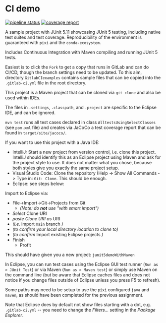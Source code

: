 # CI demo

[![pipeline status](https://gitlab.com/helmut.neukirchen/cidemo2022/badges/main/pipeline.svg)](https://gitlab.com/helmut.neukirchen/cidemo2022/-/commits/main)
[![coverage report](https://gitlab.com/helmut.neukirchen/cidemo2022/badges/main/coverage.svg)](https://gitlab.com/helmut.neukirchen/cidemo2022/-/commits/main)

A sample project with JUnit 5.11 showcasing JUnit 5 testing, including native
test suites and test coverage. Reproducibility of the environment is guaranteed
with `pixi` and the `conda-ecosystem`.

Includes Continuous Integration with Maven compiling and running JUnit 5 tests. 

Easiest is to click the `Fork` to get a copy that runs in GitLab and can do CI/CD, though the branch settings need to be updated. To this aim, directory `GitlabCIexamples` contains sample files that can be copied into the `.gitlab-ci.yml` file in the root directory. 

This project is a Maven project that can be cloned via `git clone` and also be
used within IDEs.

The files in `.settings`, `.classpath`, and `.project` are specific to the
Eclipse IDE, and can be ignored.


`mvn test` runs all test cases declared in class `AlltestsUsingSelectClasses` (see `pom.xml` file) and creates via JaCoCo a test coverage report that can be found in `target/site/jacoco/`. 

If you want to use this project with a Java IDE:
- IntelliJ: Start a new project from version control, i.e. clone this project.
  IntelliJ should identify this as an Eclipse project using Maven and ask for
  the project style to use. It does not matter what you chose, because both
  styles give you exactly the same project setup.
- Visual Studio Code: Clone the repository (Help -> Show All Commands -> Type
  in: `Git: Clone`. This should be enough.
- Eclipse: see steps below:

Import to Eclipse via: 

- File->Import->Git->Projects from Git 
  + *(Note: do __not__ use "with smart import")* 
- *Select* Clone URI
- *paste Clone URI as* URI
- *(i.e.* import `main` branch *)*
- *(to confirm your local directory location to clone to)*
- *(to confirm* Import existing Eclipse projects *)*
- Finish
  + Profit

This should have given you a new project: `junit5demoWithMaven`

In Eclipse, you can run test cases using the Eclipse GUI test runner (`Run as >
JUnit Test`) or via Maven (`Run as > Maven test`) or simply use Maven on the
command line (but be aware that Eclipse caches files and does not notice if you
change files outside of Eclipse unless you press F5 to refresh).

Some paths may need to be setup to use the `pixi` configured `java` and `maven`,
as should have been completed for the previous assignment.

Note that Eclipse does by default not show files starting with a dot, e.g. `.gitlab-ci.yml` -- you need to change the *Filters...* setting in the *Package Explorer*.
